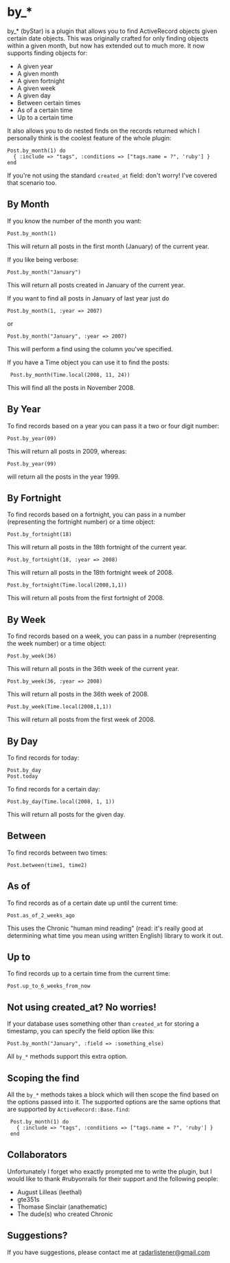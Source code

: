 # by_*


by_* (byStar) is a plugin that allows you to find ActiveRecord objects given certain date objects. This was originally crafted for only finding objects within a given month, but now has extended out to much more. It now supports finding objects for:

* A given year
* A given month
* A given fortnight
* A given week
* A given day
* Between certain times
* As of a certain time
* Up to a certain time


It also allows you to do nested finds on the records returned which I personally think is the coolest feature of the whole plugin:
   
    Post.by_month(1) do
      { :include => "tags", :conditions => ["tags.name = ?", 'ruby'] }
    end
    
If you're not using the standard `created_at` field: don't worry! I've covered that scenario too.

## By Month

If you know the number of the month you want:
 
    Post.by_month(1)
    
This will return all posts in the first month (January) of the current year.

If you like being verbose:

    Post.by_month("January")

This will return all posts created in January of the current year. 

If you want to find all posts in January of last year just do 
    
    Post.by_month(1, :year => 2007)
    
or
    
    Post.by_month("January", :year => 2007)
  
This will perform a find using the column you've specified.

If you have a Time object you can use it to find the posts:

     Post.by_month(Time.local(2008, 11, 24))
     
This will find all the posts in November 2008.


## By Year

To find records based on a year you can pass it a two or four digit number:
    
    Post.by_year(09)
    
This will return all posts in 2009, whereas:

    Post.by_year(99)

will return all the posts in the year 1999.

## By Fortnight

To find records based on a fortnight, you can pass in a number (representing the fortnight number) or a time object:

    Post.by_fortnight(18)
   
This will return all posts in the 18th fortnight of the current year.

    Post.by_fortnight(18, :year => 2008)
    
This will return all posts in the 18th fortnight week of 2008.

    Post.by_fortnight(Time.local(2008,1,1))
    
This will return all posts from the first fortnight of 2008.

## By Week

To find records based on a week, you can pass in a number (representing the week number) or a time object:

    Post.by_week(36)
   
This will return all posts in the 36th week of the current year.

    Post.by_week(36, :year => 2008)
    
This will return all posts in the 36th week of 2008.

    Post.by_week(Time.local(2008,1,1))
    
This will return all posts from the first week of 2008.
   
## By Day

To find records for today:
    
    Post.by_day
    Post.today
    
To find records for a certain day:

    Post.by_day(Time.local(2008, 1, 1))
   
This will return all posts for the given day.

## Between

To find records between two times:

    Post.between(time1, time2)
    
## As of

To find records as of a certain date up until the current time:
    
    Post.as_of_2_weeks_ago
    
This uses the Chronic "human mind reading" (read: it's really good at determining what time you mean using written English) library to work it out.

## Up to

To find records up to a certain time from the current time:

    Post.up_to_6_weeks_from_now

## Not using created_at? No worries!

If your database uses something other than `created_at` for storing a timestamp, you can specify the field option like this:

    Post.by_month("January", :field => :something_else)
    
All `by_*` methods support this extra option.

## Scoping the find

All the `by_*` methods takes a block which will then scope the find based on the options passed into it. The supported options are the same options that are supported by `ActiveRecord::Base.find`:

     Post.by_month(1) do
       { :include => "tags", :conditions => ["tags.name = ?", 'ruby'] }
     end
     
## Collaborators
  
Unfortunately I forget who exactly prompted me to write the plugin, but I would like to thank #rubyonrails for their support and the following people:

* August Lilleas (leethal)
* gte351s
* Thomase Sinclair (anathematic)
* The dude(s) who created Chronic
     
## Suggestions?

If you have suggestions, please contact me at radarlistener@gmail.com